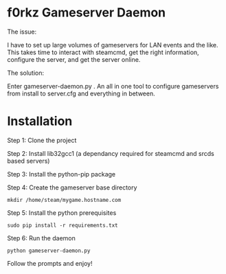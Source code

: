 # f0rkz Gameserver Daemon
The issue:

I have to set up large volumes of gameservers for LAN events and the like. This takes time 
to interact with steamcmd, get the right information, configure the server, and get the server online.

The solution:

Enter gameserver-daemon.py . An all in one tool to configure gameservers from install to server.cfg and 
everything in between.

# Installation
Step 1: Clone the project

Step 2: Install lib32gcc1 (a dependancy required for steamcmd and srcds based servers)

Step 3: Install the python-pip package

Step 4: Create the gameserver base directory

`mkdir /home/steam/mygame.hostname.com`

Step 5: Install the python prerequisites

`sudo pip install -r requirements.txt`

Step 6: Run the daemon

`python gameserver-daemon.py`

Follow the prompts and enjoy!
